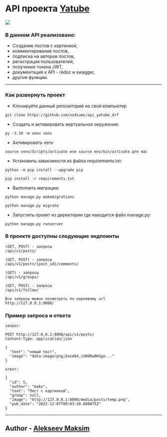 # API проекта [Yatube](https://github.com/xodiumx/yatube_project)
![](https://img.shields.io/badge/DJANGO-REST-ff1709?style=for-the-badge&logo=django&logoColor=white&color=ff1709&labelColor=gray)
### В данном API реализовано:
- Создание постов с картинкой,
- комментирование постов,
- подписка на авторов постов,
- регистрация пользователей,
- получение токена JWT,
- документация к API - redoc и swagger,
- другие функции.
_______________________________________________________
### Как развернуть проект
- Клонируйте данный репозиторий на свой компьютер
```
git clone https://github.com/xodiumx/api_yatube_drf
```
- Cоздать и активировать виртуальное окружение:
```
py -3.10 -m venv venv
```
- Активировать venv
```
source venv/Scripts/activate или source env/bin/activate для mac
```
- Установить зависимости из файла requirements.txt:
```
python -m pip install --upgrade pip
```
```
pip install -r requirements.txt
```
- Выполнить миграции:
```
python manage.py makemigrations
```
```
python manage.py migrate
```
- Запустить проект из директории где находится файл manage.py:
```
python manage.py runserver
```

### В проекте доступны следующие эндпоинты
```
(GET, POST) - запросы
/api/v1/posts/ 
```
```
(GET, POST) - запросы
/api/v1/posts/{post_id}/comments/
```
```
(GET) - запросы
/api/v1/groups/
```
```
(GET, POST) - запросы
/api/v1/follow/
```
```
Все запросы можно посмотреть по корневому url
http://127.0.0.1:8000/
```

### Пример запроса и ответа
```
запрос:

POST http://127.0.0.1:8000/api/v1/posts/
Content-Type: application/json

{
  "text": "новый пост",
  "image": "data:image/png;base64,iVBORw0KGgo..."
}

ответ:

{
  "id": 5,
  "author": "maks",
  "text": "Пост с картинкой",
  "group": null,
  "image": "http://127.0.0.1:8000/media/posts/temp.png",
  "pub_date": "2022-12-07T09:03:20.809075Z"
}
```
__________________________________________
## Author - [Alekseev Maksim](https://t.me/maxalxeev)
